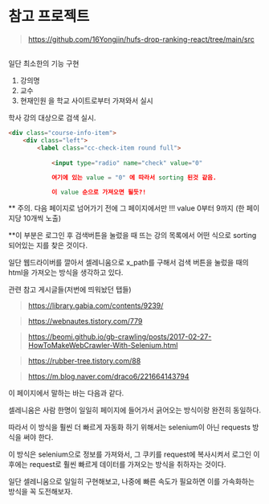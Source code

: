 # 참고 프로젝트
> https://github.com/16Yongjin/hufs-drop-ranking-react/tree/main/src

## 

일단 최소한의 기능 구현

1. 강의명
2. 교수
3. 현재인원
을 학교 사이트로부터 가져와서 실시

학사 강의 대상으로 검색 실시.

```html
<div class="course-info-item">
    <div class="left">
        <label class="cc-check-item round full">
            
            <input type="radio" name="check" value="0" 

            여기에 있는 value = "0" 에 따라서 sorting 된것 같음.

            이 value 순으로 가져오면 될듯?!
```
** 주의. 다음 페이지로 넘어가기 전에 그 페이지에서만 !!! value 0부터 9까지 (한 페이지당 10개씩 노출)


**이 부분은 로그인 후 검색버튼을 눌렀을 때 뜨는 강의 목록에서 어떤 식으로 sorting 되어있는 지를 찾은 것이다.

일단 웹드라이버를 깔아서 셀레니움으로 x_path를 구해서 검색 버튼을 눌렀을 때의 html을 가져오는 방식을 생각하고 있다.

관련 참고 게시글들(저번에 띄워놨던 탭들)

> https://library.gabia.com/contents/9239/

> https://webnautes.tistory.com/779

> https://beomi.github.io/gb-crawling/posts/2017-02-27-HowToMakeWebCrawler-With-Selenium.html

> https://rubber-tree.tistory.com/88


<!-- ******************************************참고************************************************  -->

> https://m.blog.naver.com/draco6/221664143794

이 페이지에서 말하는 바는 다음과 같다.

셀레니움은 사람 한명이 일일히 페이지에 들어가서 긁어오는 방식이랑 완전히 동일하다.

따라서 이 방식을 훨씬 더 빠르게 자동화 하기 위해서는 selenium이 아닌 requests 방식을 써야 한다.

이 방식은 selenium으로 정보를 가져와서, 그 쿠키를 request에 복사시켜서 로그인 이후에는 request로 훨씬 빠르게 데이터를 가져오는 방식을
취하자는 것이다.

일단 셀레니움으로 일일히 구현해보고, 나중에 빠른 속도가 필요하면 이를 가속화하는 방식을 꼭 도전해보자.